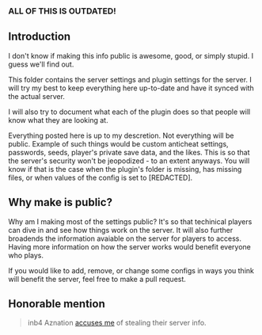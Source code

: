 ### ALL OF THIS IS OUTDATED!


## Introduction
I don't know if making this info public is awesome, good, or simply stupid. I guess we'll find out.

This folder contains the server settings and plugin settings for the server. I will try my best to keep everything here up-to-date and have it synced with the actual server.

I will also try to document what each of the plugin does so that people will know what they are looking at.

Everything posted here is up to my descretion. Not everything will be public. Example of such things would be custom anticheat settings, passwords, seeds, player's private save data, and the likes. This is so that the server's security won't be jeopodized - to an extent anyways. You will know if that is the case when the plugin's folder is missing, has missing files, or when values of the config is set to [REDACTED].

## Why make is public?
Why am I making most of the settings public? It's so that techinical players can dive in and see how things work on the server.
It will also further broadends the information avaiable on the server for players to access. Having more information on how the server works would benefit everyone who plays.

If you would like to add, remove, or change some configs in ways you think will benefit the server, feel free to make a pull request.

## Honorable mention
>inb4 Aznation [accuses me](https://telegra.ph/AZnAtiON-pls-no-kil-me-01-30) of stealing their server info.


